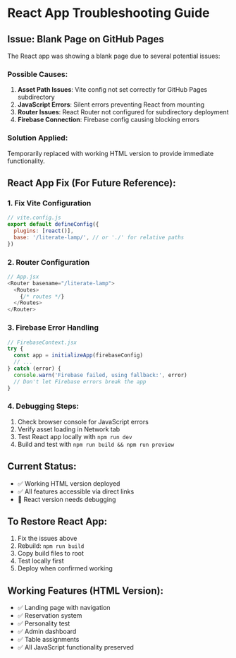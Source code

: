 # React App Troubleshooting Guide

## Issue: Blank Page on GitHub Pages

The React app was showing a blank page due to several potential issues:

### Possible Causes:
1. **Asset Path Issues**: Vite config not set correctly for GitHub Pages subdirectory
2. **JavaScript Errors**: Silent errors preventing React from mounting
3. **Router Issues**: React Router not configured for subdirectory deployment
4. **Firebase Connection**: Firebase config causing blocking errors

### Solution Applied:
Temporarily replaced with working HTML version to provide immediate functionality.

## React App Fix (For Future Reference):

### 1. Fix Vite Configuration
```javascript
// vite.config.js
export default defineConfig({
  plugins: [react()],
  base: '/literate-lamp/', // or './' for relative paths
})
```

### 2. Router Configuration
```javascript
// App.jsx
<Router basename="/literate-lamp">
  <Routes>
    {/* routes */}
  </Routes>
</Router>
```

### 3. Firebase Error Handling
```javascript
// FirebaseContext.jsx
try {
  const app = initializeApp(firebaseConfig)
  // ... 
} catch (error) {
  console.warn('Firebase failed, using fallback:', error)
  // Don't let Firebase errors break the app
}
```

### 4. Debugging Steps:
1. Check browser console for JavaScript errors
2. Verify asset loading in Network tab
3. Test React app locally with `npm run dev`
4. Build and test with `npm run build && npm run preview`

## Current Status:
- ✅ Working HTML version deployed
- ✅ All features accessible via direct links
- 🔄 React version needs debugging

## To Restore React App:
1. Fix the issues above
2. Rebuild: `npm run build`
3. Copy build files to root
4. Test locally first
5. Deploy when confirmed working

## Working Features (HTML Version):
- ✅ Landing page with navigation
- ✅ Reservation system
- ✅ Personality test
- ✅ Admin dashboard
- ✅ Table assignments
- ✅ All JavaScript functionality preserved